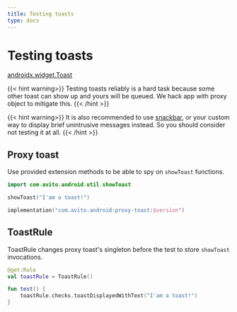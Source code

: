 ```yaml
---
title: Testing toasts
type: docs
---
```


# Testing toasts

[androidx.widget.Toast](https://developer.android.com/reference/android/widget/Toast)

{{< hint warning>}}
Testing toasts reliably is a hard task because some other toast can show up and yours will be queued. 
We hack app with proxy object to mitigate this.
{{< /hint >}}

{{< hint warning>}}
It is also recommended to use [snackbar](https://developer.android.com/reference/com/google/android/material/snackbar/Snackbar), 
or your custom way to display brief unintrusive messages instead. So you should consider not testing it at all.
{{< /hint >}}

## Proxy toast

Use provided extension methods to be able to spy on `showToast` functions.

```kotlin
import com.avito.android.util.showToast

showToast("I'am a toast!")
```

```kotlin
implementation("com.avito.android:proxy-toast:$version")
```

## ToastRule

ToastRule changes proxy toast's singleton before the test to store `showToast` invocations.

```kotlin
@get:Rule
val toastRule = ToastRule()

fun test() {
    toastRule.checks.toastDisplayedWithText("I'am a toast!")
}
```
